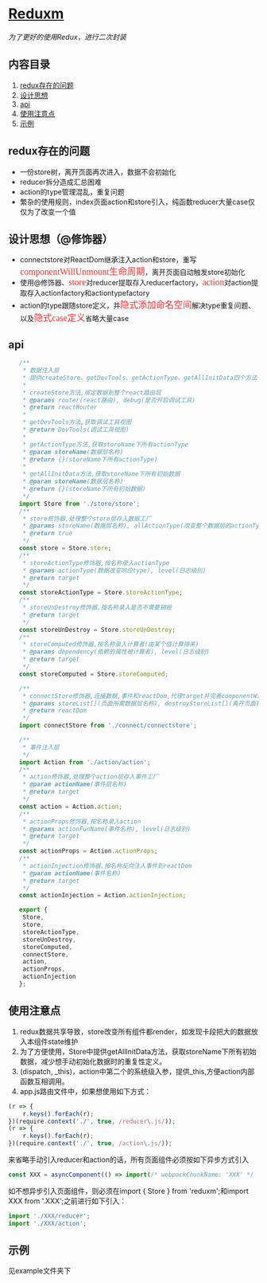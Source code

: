 # [Reduxm](https://github.com/yupeifeng/reduxm)
*为了更好的使用Redux，进行二次封装*

## 内容目录
1. [redux存在的问题](#redux存在的问题)
2. [设计思想](#设计思想)
3. [api](#api)
4. [使用注意点](#使用注意点)
5. [示例](#示例)

## redux存在的问题
* 一份store树，离开页面再次进入，数据不会初始化
* reducer拆分造成汇总困难
* action的type管理混乱，重复问题
* 繁杂的使用规则，index页面action和store引入，纯函数reducer大量case仅仅为了改变一个值

## 设计思想（@修饰器）
* connectstore对ReactDom继承注入action和store，重写<font color=#FF3030 size=4 face="黑体">componentWillUnmount生命周期</font>，离开页面自动触发store初始化
* 使用@修饰器、<font color=#FF3030 size=4 face="黑体">store</font>对reducer提取存入reducerfactory，<font color=#FF3030 size=4 face="黑体">action</font>对action提取存入actionfactory和actiontypefactory
* action的type跟随store定义，并<font color=#FF3030 size=4 face="黑体">隐式添加命名空间</font>解决type重复问题、以及<font color=#FF3030 size=4 face="黑体">隐式case定义</font>省略大量case

## api
```javascript
   /**
    * 数据注入层
    * 提供createStore、getDevTools、getActionType、getAllInitData四个方法
    *
    * createStore方法,绑定数据到整个react路由层
    * @params router(react路由), debug(是否开启调试工具)
    * @return reactRouter
    *
    * getDevTools方法,获取调试工具视图
    * @return DevTools(调试工具视图)
    *
    * getActionType方法,获取storeName下所有actionType
    * @param storeName(数据层名称)
    * @return {}(storeName下所有actionType)
    *
    * getAllInitData方法,获取storeName下所有初始数据
    * @param storeName(数据层名称)
    * @return {}(storeName下所有初始数据)
    */
   import Store from './store/store';
   /**
    * store修饰器,处理整个store层存入数据工厂
    * @params storeName(数据层名称), allActionType(改变整个数据层的actionType), allStoreLogs(改变整个数据层的打印日志级别)
    * @return true
    */
   const store = Store.store;
   /**
    * storeActionType修饰器,按名称录入actionType
    * @params actionType(数据改变响应type), level(日志级别)
    * @return target
    */
   const storeActionType = Store.storeActionType;
   /**
    * storeUnDestroy修饰器,按名称录入是否不需要销毁
    * @return target
    */
   const storeUnDestroy = Store.storeUnDestroy;
   /**
    * storeComputed修饰器,按名称录入计算者(由某个值计算得来)
    * @params dependency(依赖的属性被计算者), level(日志级别)
    * @return target
    */
   const storeComputed = Store.storeComputed;

   /**
    * connectStore修饰器,连接数据,事件和reactDom,代理target并完善componentWillUnmount生命周期离开页面触发数据销毁
    * @params storeList[](页面所需数据层名称), destroyStoreList[](离开页面销毁数据层名称)
    * @return reactDom
    */
   import connectStore from './connect/connectstore';

   /**
    * 事件注入层
    */
   import Action from './action/action';
   /**
    * action修饰器,处理整个action层存入事件工厂
    * @param actionName(事件层名称)
    * @return target
    */
   const action = Action.action;
   /**
    * actionProps修饰器,按名称录入action
    * @params actionFunName(事件名称), level(日志级别)
    * @return target
    */
   const actionProps = Action.actionProps;
   /**
    * actionInjection修饰器,按名称反向注入事件到reactDom
    * @param actionName(事件名称)
    * @return target
    */
   const actionInjection = Action.actionInjection;

   export {
   	Store,
   	store,
   	storeActionType,
   	storeUnDestroy,
   	storeComputed,
   	connectStore,
   	action,
   	actionProps,
   	actionInjection
   };
```

## 使用注意点
1. redux数据共享导致，store改变所有组件都render，如发现卡段把大的数据放入本组件state维护
2. 为了方便使用，Store中提供getAllInitData方法，获取storeName下所有初始数据，减少想手动初始化数据时的重复性定义。
3. (dispatch, _this)，action中第二个的系统级入参，提供_this,方便action内部函数互相调用。
4. app.js路由文件中，如果想使用如下方式：
```javascript
(r => {
	r.keys().forEach(r);
})(require.context('./', true, /reducer\.js/));
(r => {
	r.keys().forEach(r);
})(require.context('./', true, /action\.js/));
```
来省略手动引入reducer和action的话，所有页面组件必须按如下异步方式引入
```javascript
const XXX = asyncComponent(() => import(/* webpackChunkName: 'XXX' */ './XXX'));
```
如不想异步引入页面组件，则必须在import { Store } from 'reduxm';和import XXX from '.XXX';之前进行如下引入：
```javascript
import './XXX/reducer';
import './XXX/action';
```

## 示例
见example文件夹下
